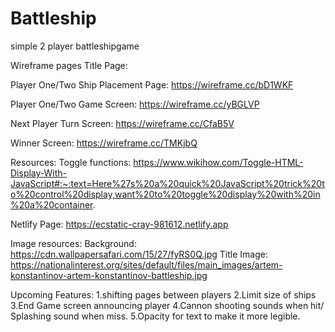 # Battleship
simple 2 player battleshipgame

Wireframe pages
Title Page:

Player One/Two Ship Placement Page:
https://wireframe.cc/bD1WKF

Player One/Two Game Screen:
https://wireframe.cc/yBGLVP

Next Player Turn Screen:
https://wireframe.cc/CfaB5V

Winner Screen:
https://wireframe.cc/TMKjbQ




Resources:
Toggle functions:
https://www.wikihow.com/Toggle-HTML-Display-With-JavaScript#:~:text=Here%27s%20a%20quick%20JavaScript%20trick%20to%20control%20display,want%20to%20toggle%20display%20with%20in%20a%20container.

Netlify Page:
https://ecstatic-cray-981612.netlify.app

Image resources:
Background: https://cdn.wallpapersafari.com/15/27/fyRS0Q.jpg
Title Image: https://nationalinterest.org/sites/default/files/main_images/artem-konstantinov-artem-konstantinov-battleship.jpg

Upcoming Features:
1.shifting pages between players
2.Limit size of ships
3.End Game screen announcing player
4.Cannon shooting sounds when hit/ Splashing sound when miss. 
5.Opacity for text to make it more legible.

